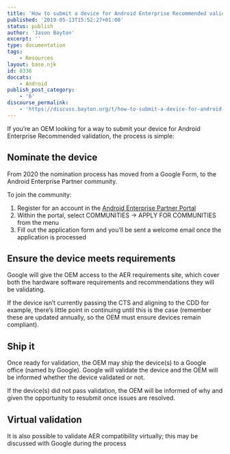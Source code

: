 ```yaml
---
title: 'How to submit a device for Android Enterprise Recommended validation'
published: '2019-05-13T15:52:27+01:00'
status: publish
author: 'Jason Bayton'
excerpt: ''
type: documentation
tags: 
    - Resources
layout: base.njk
id: 8336
doccats:
    - Android
publish_post_category:
    - '6'
discourse_permalink:
    - 'https://discuss.bayton.org/t/how-to-submit-a-device-for-android-enterprise-recommended-validation/295'
---
```

If you’re an OEM looking for a way to submit your device for Android Enterprise Recommended validation, the process is simple:

## Nominate the device

From 2020 the nomination process has moved from a Google Form, to the Android Enterprise Partner community.

To join the community:

1. Register for an account in the [Android Enterprise Partner Portal](https://www.androidenterprise.dev/s)
2. Within the portal, select COMMUNITIES -&gt; APPLY FOR COMMUNITIES from the menu
3. Fill out the application form and you’ll be sent a welcome email once the application is processed

## Ensure the device meets requirements

Google will give the OEM access to the AER requirements site, which cover both the hardware software requirements and recommendations they will be validating.

If the device isn’t currently passing the CTS and aligning to the CDD for example, there’s little point in continuing until this is the case (remember these are updated annually, so the OEM must ensure devices remain compliant).

## Ship it

Once ready for validation, the OEM may ship the device(s) to a Google office (named by Google). Google will validate the device and the OEM will be informed whether the device validated or not.

If the device(s) did not pass validation, the OEM will be informed of why and given the opportunity to resubmit once issues are resolved.

## Virtual validation

It is also possible to validate AER compatibility virtually; this may be discussed with Google during the process